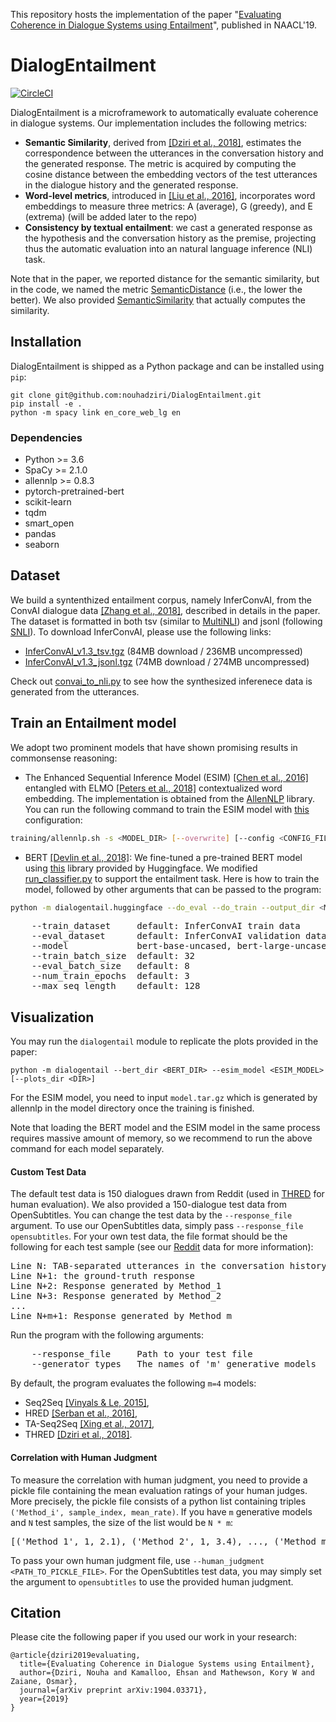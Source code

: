 This repository hosts the implementation of the paper 
"[Evaluating Coherence in Dialogue Systems using Entailment](https://arxiv.org/abs/1904.03371)",
published in NAACL'19.

# DialogEntailment

[![CircleCI](https://circleci.com/gh/nouhadziri/DialogEntailment.svg?style=svg)](https://circleci.com/gh/nouhadziri/DialogEntailment)

DialogEntailment is a microframework to automatically evaluate coherence in dialogue systems. Our implementation includes the following metrics:
 - __Semantic Similarity__, derived from [\[Dziri et al., 2018\]](https://arxiv.org/abs/1811.01063), estimates the correspondence 
 between the utterances in the conversation history and the generated response. The metric is acquired by computing the cosine
distance between the embedding vectors of the test utterances in the dialogue history and the generated response.  
 - __Word-level metrics__, introduced in [\[Liu et al., 2016\]](https://aclweb.org/anthology/D16-1230), incorporates word embeddings to measure three metrics: A (average), G (greedy), and E (extrema) (will be added later to the repo)
 - __Consistency by textual entailment__: we cast a generated response as the hypothesis and the conversation history as the
premise, projecting thus the automatic evaluation into an natural language inference (NLI) task.

Note that in the paper, we reported distance for the semantic similarity, but in the code, we named the metric [SemanticDistance](dialogentail/semantic_distance.py) (i.e., the lower the better). We also provided [SemanticSimilarity](dialogentail/semantic_similarity.py) that actually computes the similarity.

## Installation
DialogEntailment is shipped as a Python package and can be installed using `pip`: 
```
git clone git@github.com:nouhadziri/DialogEntailment.git
pip install -e .
python -m spacy link en_core_web_lg en
```

### Dependencies
- Python >= 3.6
- SpaCy >= 2.1.0
- allennlp >= 0.8.3
- pytorch-pretrained-bert
- scikit-learn
- tqdm
- smart_open
- pandas
- seaborn


## Dataset
We build a syntenthized entailment corpus, namely InferConvAI, 
from the ConvAI dialogue data [\[Zhang et al., 2018\]](https://arxiv.org/abs/1801.07243), described in details in the paper. The dataset is formatted in both tsv (similar to [MultiNLI](https://www.nyu.edu/projects/bowman/multinli/)) and jsonl (following [SNLI](https://nlp.stanford.edu/projects/snli/)). To download InferConvAI, please use the following links:
 - [InferConvAI_v1.3_tsv.tgz](https://s3.ca-central-1.amazonaws.com/ehsk-research/data/InferConvAI/InferConvAI_v1.3_tsv.tgz) (84MB download / 236MB uncompressed)
 - [InferConvAI_v1.3_jsonl.tgz](https://s3.ca-central-1.amazonaws.com/ehsk-research/data/InferConvAI/InferConvAI_v1.3_jsonl.tgz) (74MB download / 274MB uncompressed)
 
Check out [convai_to_nli.py](dialogentail/preprocessing/convai_to_nli.py) to see how the synthesized inferenece data is generated from the utterances. 
 
## Train an Entailment model 
We adopt two prominent models that have shown promising results in commonsense reasoning: 

- The Enhanced Sequential Inference Model (ESIM) [\[Chen et al., 2016\]](https://arxiv.org/abs/1609.06038) entangled with ELMO [\[Peters et al., 2018\]](https://arxiv.org/abs/1802.05365) contextualized word embedding. The implementation is obtained from the [AllenNLP](https://allennlp.org/) library. You can run the following command to train the ESIM model with [this](training/configs/esim_elmo.jsonnet) configuration:
```bash
training/allennlp.sh -s <MODEL_DIR> [--overwrite] [--config <CONFIG_FILE>]
```
- BERT [\[Devlin et al., 2018\]](https://arxiv.org/abs/1810.04805): We fine-tuned a pre-trained BERT model using [this](https://github.com/huggingface/pytorch-pretrained-BERT) 
library provided by Huggingface. We modified [run_classifier.py](https://github.com/huggingface/pytorch-pretrained-BERT/blob/master/examples/run_classifier.py) to support the entailment task. Here is how to train the model, followed by other arguments that can be passed to the program: 
```bash
python -m dialogentail.huggingface --do_eval --do_train --output_dir <MODEL_DIR>
```
<pre>
    --train_dataset     default: InferConvAI train data
    --eval_dataset      default: InferConvAI validation data
    --model             bert-base-uncased, bert-large-uncased (default: bert-base-uncased)
    --train_batch_size  default: 32
    --eval_batch_size   default: 8
    --num_train_epochs  default: 3
    --max_seq_length    default: 128
</pre>

## Visualization
You may run the `dialogentail` module to replicate the plots provided in the paper:
```
python -m dialogentail --bert_dir <BERT_DIR> --esim_model <ESIM_MODEL> [--plots_dir <DIR>]
```
For the ESIM model, you need to input `model.tar.gz` which is generated by allennlp in the model directory once the training is finished.

Note that loading the BERT model and the ESIM model in the same process requires massive amount of memory, so we recommend to run the above command for each model separately.

#### Custom Test Data
The default test data is 150 dialogues drawn from Reddit (used in [THRED](https://github.com/nouhadziri/THRED) for human evaluation). We also provided a 150-dialogue test data from OpenSubtitles. You can change the test data by the `--response_file` argument. To use our OpenSubtitles data, simply pass `--response_file opensubtitles`.
For your own test data, the file format should be the following for each test sample (see our [Reddit]() data for more information):
<pre>
Line N: TAB-separated utterances in the conversation history
Line N+1: the ground-truth response
Line N+2: Response generated by Method_1
Line N+3: Response generated by Method_2
...
Line N+m+1: Response generated by Method_m  
</pre>

Run the program with the following arguments:
<pre>
    --response_file     Path to your test file
    --generator_types   The names of 'm' generative models
</pre>

By default, the program evaluates the following `m=4` models:
 - Seq2Seq [\[Vinyals & Le, 2015\]](https://arxiv.org/abs/1506.05869),
 - HRED [\[Serban et al., 2016\]](https://arxiv.org/abs/1507.04808),
 - TA-Seq2Seq [\[Xing et al., 2017\]](https://arxiv.org/abs/1606.08340),
 - THRED [\[Dziri et al., 2018\]](https://arxiv.org/abs/1811.01063).

#### Correlation with Human Judgment
To measure the correlation with human judgment, you need to provide a pickle file 
containing the mean evaluation ratings of your human judges. More precisely, the pickle file consists of a python list 
containing triples `('Method_i', sample_index, mean_rate)`. 
If you have `m` generative models and `N` test samples, the size of the list would be `N * m`:
<pre>
[('Method_1', 1, 2.1), ('Method_2', 1, 3.4), ..., ('Method_m', 1, 2.6), ('Method_1', 2, 0.2), ...]
</pre>

To pass your own human judgment file, use `--human_judgment <PATH_TO_PICKLE_FILE>`. For the OpenSubtitles test data, you may simply set the argument to `opensubtitles` to use the provided human judgment.

## Citation
Please cite the following paper if you used our work in your research:
```
@article{dziri2019evaluating,
  title={Evaluating Coherence in Dialogue Systems using Entailment},
  author={Dziri, Nouha and Kamalloo, Ehsan and Mathewson, Kory W and Zaiane, Osmar},
  journal={arXiv preprint arXiv:1904.03371},
  year={2019}
}
```

